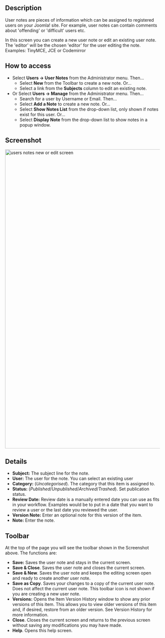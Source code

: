 <!-- Filename: Help4.x:User_Notes:_New_or_Edit / Display title: User Notes: New or Edit -->

## Description

User notes are pieces of information which can be assigned to registered
users on your Joomla! site. For example, user notes can contain comments
about 'offending' or 'difficult' users etc.

In this screen you can create a new user note or edit an existing user
note. The 'editor' will be the chosen 'editor' for the user editing the
note. Examples: TinyMCE, JCE or Codemirror

## How to access

- Select **Users → User Notes** from the Administrator menu. Then...
  - Select **New** from the Toolbar to create a new note. Or...
  - Select a link from the **Subjects** column to edit an existing note.
- Or Select **Users → Manage** from the Administrator menu. Then...
  - Search for a user by Username or Email. Then...
  - Select **Add a Note** to create a new note. Or...
  - Select **Show Notes List** from the drop-down list, only shown if
    notes exist for this user. Or...
  - Select **Display Note** from the drop-down list to show notes in a
    popup window.

## Screenshot

<img
src="https://docs.joomla.org/images/1/19/Help-4x-users-notes-en.png"
decoding="async" data-file-width="800" data-file-height="972"
width="800" height="972" alt="users notes new or edit screen" />

## Details

- **Subject:** The subject line for the note.
- **User:** The user for the note. You can select an existing user
- **Category:** (*Uncategorised*). The category that this item is
  assigned to.
- **Status:** (*Published*/*Unpublished*/*Archived*/*Trashed*). Set
  publication status.
- **Review Date:** Review date is a manually entered date you can use as
  fits in your workflow. Examples would be to put in a date that you
  want to review a user or the last date you reviewed the user.
- **Version Note:** Enter an optional note for this version of the item.
- **Note:** Enter the note.

## Toolbar

At the top of the page you will see the toolbar shown in the
Screenshot above. The functions are:

- **Save:** Saves the user note and stays in the current screen.
- **Save & Close**. Saves the user note and closes the current screen.
- **Save & New**. Saves the user note and keeps the editing screen open
  and ready to create another user note.
- **Save as Copy**. Saves your changes to a copy of the current user
  note. Does not affect the current user note. This toolbar icon is not
  shown if you are creating a new user note.
- **Versions:** Opens the Item Version History window to show any prior
  versions of this item. This allows you to view older versions of this
  item and, if desired, restore from an older version. See Version History
  for more information.
- **Close**. Closes the current screen and returns to the previous
  screen without saving any modifications you may have made.
- **Help**. Opens this help screen.
